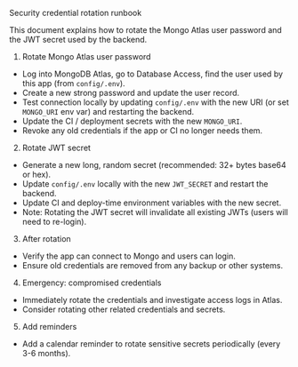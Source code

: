Security credential rotation runbook

This document explains how to rotate the Mongo Atlas user password and the JWT secret used by the backend.

1) Rotate Mongo Atlas user password

- Log into MongoDB Atlas, go to Database Access, find the user used by this app (from `config/.env`).
- Create a new strong password and update the user record.
- Test connection locally by updating `config/.env` with the new URI (or set `MONGO_URI` env var) and restarting the backend.
- Update the CI / deployment secrets with the new `MONGO_URI`.
- Revoke any old credentials if the app or CI no longer needs them.

2) Rotate JWT secret

- Generate a new long, random secret (recommended: 32+ bytes base64 or hex).
- Update `config/.env` locally with the new `JWT_SECRET` and restart the backend.
- Update CI and deploy-time environment variables with the new secret.
- Note: Rotating the JWT secret will invalidate all existing JWTs (users will need to re-login).

3) After rotation

- Verify the app can connect to Mongo and users can login.
- Ensure old credentials are removed from any backup or other systems.

4) Emergency: compromised credentials

- Immediately rotate the credentials and investigate access logs in Atlas.
- Consider rotating other related credentials and secrets.

5) Add reminders

- Add a calendar reminder to rotate sensitive secrets periodically (every 3-6 months).

